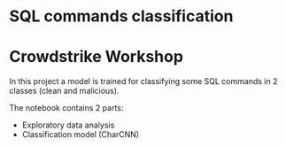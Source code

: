 # SQL commands classification
# Crowdstrike Workshop

In this project a model is trained for classifying some SQL commands in 2 classes (clean and malicious).

The notebook contains 2 parts:
- Exploratory data analysis
- Classification model (CharCNN)
